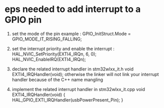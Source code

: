 # eps needed to add interrupt to a GPIO pin

1. set the mode of the pin example : 
    GPIO_InitStruct.Mode = GPIO_MODE_IT_RISING_FALLING;

2. set the interrupt priority and enable the interrupt : 
    HAL_NVIC_SetPriority(EXTI4_IRQn, 6, 0);
    HAL_NVIC_EnableIRQ(EXTI4_IRQn);

3. declare the related interrupt handler in stm32wlxx_it.h
    void EXTI4_IRQHandler(void);
    otherwise the linker will not link your interrupt handler because of the C++ name mangling


3. implement the related interrupt handler in stm32wlxx_it.cpp
    void EXTI4_IRQHandler(void) {
        HAL_GPIO_EXTI_IRQHandler(usbPowerPresent_Pin);
    }